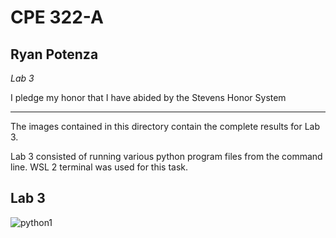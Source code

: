 # CPE 322-A
## Ryan Potenza
*Lab 3*

I pledge my honor that I have abided by the Stevens Honor System

---
The images contained in this directory contain the complete results for Lab 3.

Lab 3 consisted of running various python program files from the command line. WSL 2 terminal was used for this task.

Lab 3
---
![python1]()